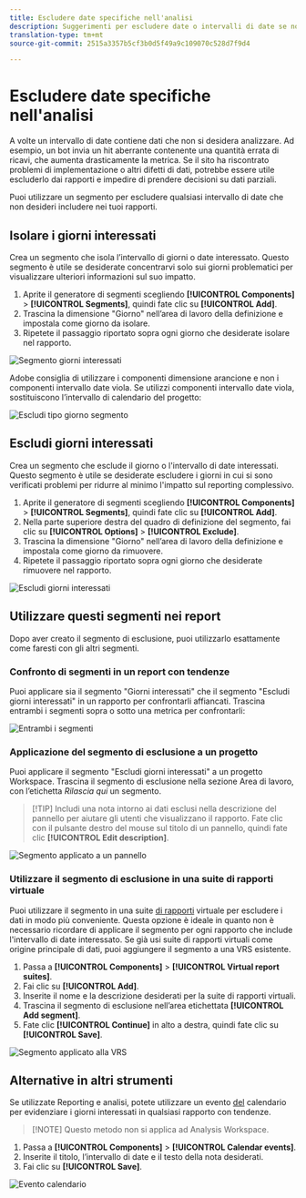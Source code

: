 ```yaml
---
title: Escludere date specifiche nell'analisi
description: Suggerimenti per escludere date o intervalli di date se non si desidera includerli nei rapporti.
translation-type: tm+mt
source-git-commit: 2515a3357b5cf3b0d5f49a9c109070c528d7f9d4

---
```



# Escludere date specifiche nell&#39;analisi

A volte un intervallo di date contiene dati che non si desidera analizzare. Ad esempio, un bot invia un hit aberrante contenente una quantità errata di ricavi, che aumenta drasticamente la metrica. Se il sito ha riscontrato problemi di implementazione o altri difetti di dati, potrebbe essere utile escluderlo dai rapporti e impedire di prendere decisioni su dati parziali.

Puoi utilizzare un segmento per escludere qualsiasi intervallo di date che non desideri includere nei tuoi rapporti.

## Isolare i giorni interessati

Crea un segmento che isola l’intervallo di giorni o date interessato. Questo segmento è utile se desiderate concentrarvi solo sui giorni problematici per visualizzare ulteriori informazioni sul suo impatto.

1. Aprite il generatore di segmenti scegliendo **[!UICONTROL Components]** > **[!UICONTROL Segments]**, quindi fate clic su **[!UICONTROL Add]**.
2. Trascina la dimensione &quot;Giorno&quot; nell’area di lavoro della definizione e impostala come giorno da isolare.
3. Ripetete il passaggio riportato sopra ogni giorno che desiderate isolare nel rapporto.

![Segmento giorni interessati](../assets/affected_days.jpg)

Adobe consiglia di utilizzare i componenti dimensione arancione e non i componenti intervallo date viola. Se utilizzi componenti intervallo date viola, sostituiscono l’intervallo di calendario del progetto:

![Escludi tipo giorno segmento](../assets/exclude_segment_day_type.jpg)

## Escludi giorni interessati

Crea un segmento che esclude il giorno o l&#39;intervallo di date interessati. Questo segmento è utile se desiderate escludere i giorni in cui si sono verificati problemi per ridurre al minimo l&#39;impatto sul reporting complessivo.

1. Aprite il generatore di segmenti scegliendo **[!UICONTROL Components]** > **[!UICONTROL Segments]**, quindi fate clic su **[!UICONTROL Add]**.
2. Nella parte superiore destra del quadro di definizione del segmento, fai clic su **[!UICONTROL Options]** > **[!UICONTROL Exclude]**.
3. Trascina la dimensione &quot;Giorno&quot; nell’area di lavoro della definizione e impostala come giorno da rimuovere.
4. Ripetete il passaggio riportato sopra ogni giorno che desiderate rimuovere nel rapporto.

![Escludi giorni interessati](../assets/exclude_affected_days.jpg)

## Utilizzare questi segmenti nei report

Dopo aver creato il segmento di esclusione, puoi utilizzarlo esattamente come faresti con gli altri segmenti.

### Confronto di segmenti in un report con tendenze

Puoi applicare sia il segmento &quot;Giorni interessati&quot; che il segmento &quot;Escludi giorni interessati&quot; in un rapporto per confrontarli affiancati. Trascina entrambi i segmenti sopra o sotto una metrica per confrontarli:

![Entrambi i segmenti](../assets/affected_and_exclude.png)

### Applicazione del segmento di esclusione a un progetto

Puoi applicare il segmento &quot;Escludi giorni interessati&quot; a un progetto Workspace. Trascina il segmento di esclusione nella sezione Area di lavoro, con l’etichetta *Rilascia qui* un segmento.

>[!TIP] Includi una nota intorno ai dati esclusi nella descrizione del pannello per aiutare gli utenti che visualizzano il rapporto. Fate clic con il pulsante destro del mouse sul titolo di un pannello, quindi fate clic **[!UICONTROL Edit description]**.

![Segmento applicato a un pannello](../assets/exclude_segment_panel.jpg)

### Utilizzare il segmento di esclusione in una suite di rapporti virtuale

Puoi utilizzare il segmento in una suite [di rapporti](../../vrs/vrs-about.md) virtuale per escludere i dati in modo più conveniente. Questa opzione è ideale in quanto non è necessario ricordare di applicare il segmento per ogni rapporto che include l&#39;intervallo di date interessato. Se già usi suite di rapporti virtuali come origine principale di dati, puoi aggiungere il segmento a una VRS esistente.

1. Passa a **[!UICONTROL Components]** > **[!UICONTROL Virtual report suites]**.
2. Fai clic su **[!UICONTROL Add]**.
3. Inserite il nome e la descrizione desiderati per la suite di rapporti virtuali.
4. Trascina il segmento di esclusione nell’area etichettata **[!UICONTROL Add segment]**.
5. Fate clic **[!UICONTROL Continue]** in alto a destra, quindi fate clic su **[!UICONTROL Save]**.

![Segmento applicato alla VRS](../assets/exclude_segment_vrs.png)

## Alternative in altri strumenti

Se utilizzate Reporting e analisi, potete utilizzare un evento [del](../../t-calendar-event.md) calendario per evidenziare i giorni interessati in qualsiasi rapporto con tendenze.

>[!NOTE] Questo metodo non si applica ad Analysis Workspace.

1. Passa a **[!UICONTROL Components]** > **[!UICONTROL Calendar events]**.
2. Inserite il titolo, l’intervallo di date e il testo della nota desiderati.
3. Fai clic su **[!UICONTROL Save]**.

![Evento calendario](../assets/exclude_calendar_event.jpg)
